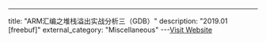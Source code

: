 ---
title: "ARM汇编之堆栈溢出实战分析三（GDB）"
description: "2019.01 [freebuf]"
external_category: "Miscellaneous"
---[Visit Website](https://www.freebuf.com/news/193664.html)

